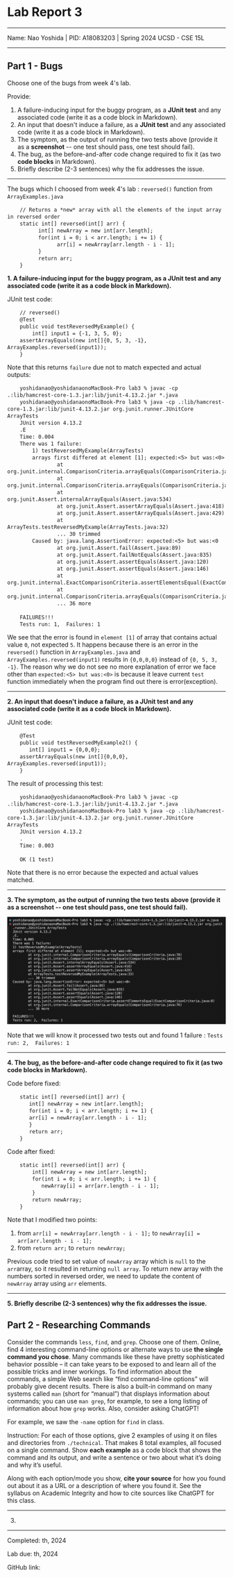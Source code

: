 Lab Report 3
========= 
***

Name: Nao Yoshida |
PID:  A18083203 |
Spring 2024 UCSD - CSE 15L

***

Part 1 - Bugs
--------

Choose one of the bugs from week 4's lab.

Provide:

1. A failure-inducing input for the buggy program, as a **JUnit test** and any associated code (write it as a code block in Markdown).
2. An input that doesn't induce a failure, as a **JUnit test** and any associated code (write it as a code block in Markdown).
3. The symptom, as the output of running the two tests above (provide it as a **screenshot** -- one test should pass, one test should fail).
4. The bug, as the before-and-after code change required to fix it (as two **code blocks** in Markdown).
5. Briefly describe (2-3 sentences) why the fix addresses the issue.

***

The bugs which I choosed from week 4's lab : `reversed()` function from `ArrayExamples.java`

        // Returns a *new* array with all the elements of the input array in reversed order
        static int[] reversed(int[] arr) {
              int[] newArray = new int[arr.length];
              for(int i = 0; i < arr.length; i += 1) {
                    arr[i] = newArray[arr.length - i - 1];
              }
              return arr;
        }

<b>1.  A failure-inducing input for the buggy program, as a **JUnit test** and any associated code (write it as a code block in Markdown).</b>

JUnit test code:

        // reversed()
        @Test
        public void testReversedMyExample() {
            int[] input1 = {-1, 3, 5, 0};
        assertArrayEquals(new int[]{0, 5, 3, -1}, ArrayExamples.reversed(input1));
        }

Note that this returns `failure` due not to match expected and actual outputs:

        yoshidanao@yoshidanaonoMacBook-Pro lab3 % javac -cp .:lib/hamcrest-core-1.3.jar:lib/junit-4.13.2.jar *.java
        yoshidanao@yoshidanaonoMacBook-Pro lab3 % java -cp .:lib/hamcrest-core-1.3.jar:lib/junit-4.13.2.jar org.junit.runner.JUnitCore ArrayTests
        JUnit version 4.13.2
        .E
        Time: 0.004
        There was 1 failure:
            1) testReversedMyExample(ArrayTests)
            arrays first differed at element [1]; expected:<5> but was:<0>
                    at org.junit.internal.ComparisonCriteria.arrayEquals(ComparisonCriteria.java:78)
                    at org.junit.internal.ComparisonCriteria.arrayEquals(ComparisonCriteria.java:28)
                    at org.junit.Assert.internalArrayEquals(Assert.java:534)
                    at org.junit.Assert.assertArrayEquals(Assert.java:418)
                    at org.junit.Assert.assertArrayEquals(Assert.java:429)
                    at ArrayTests.testReversedMyExample(ArrayTests.java:32)
                    ... 30 trimmed
            Caused by: java.lang.AssertionError: expected:<5> but was:<0
                    at org.junit.Assert.fail(Assert.java:89)
                    at org.junit.Assert.failNotEquals(Assert.java:835)
                    at org.junit.Assert.assertEquals(Assert.java:120)
                    at org.junit.Assert.assertEquals(Assert.java:146)
                    at org.junit.internal.ExactComparisonCriteria.assertElementsEqual(ExactComparisonCriteria.java:8)
                    at org.junit.internal.ComparisonCriteria.arrayEquals(ComparisonCriteria.java:76)
                    ... 36 more
                  
        FAILURES!!!
        Tests run: 1,  Failures: 1

We see that the error is found in `element [1]` of array that contains actual value `0`, not expected `5`. It happens because there is an error in the `reversed()` function in `ArrayExamples.java` and `ArrayExamples.reversed(input1)` results in `{0,0,0,0}` instead of `{0, 5, 3, -1}`. The reason why we do not see no more explanation of error we face other than `expected:<5> but was:<0>` is because it leave current `test` function immediately when the program find out there is error(exception). 

--------
   
<b>2. An input that doesn't induce a failure, as a **JUnit test** and any associated code (write it as a code block in Markdown).</b>

JUnit test code:

        @Test
        public void testReversedMyExample2() {
           int[] input1 = {0,0,0};
        assertArrayEquals(new int[]{0,0,0}, ArrayExamples.reversed(input1));
        }

The result of processing this test:

        yoshidanao@yoshidanaonoMacBook-Pro lab3 % javac -cp .:lib/hamcrest-core-1.3.jar:lib/junit-4.13.2.jar *.java
        yoshidanao@yoshidanaonoMacBook-Pro lab3 % java -cp .:lib/hamcrest-core-1.3.jar:lib/junit-4.13.2.jar org.junit.runner.JUnitCore ArrayTests
        JUnit version 4.13.2
        .
        Time: 0.003
        
        OK (1 test)

Note that there is no error because the expected and actual values matched.

--------
   
<b>3. The symptom, as the output of running the two tests above (provide it as a **screenshot** -- one test should pass, one test should fail).</b>

![Image](symptom.png)

Note that we will know it processed two tests out and found 1 failure : `Tests run: 2,  Failures: 1`

--------
   
<b>4. The bug, as the before-and-after code change required to fix it (as two **code blocks** in Markdown).</b>

Code before fixed:

        static int[] reversed(int[] arr) {
           int[] newArray = new int[arr.length];
           for(int i = 0; i < arr.length; i += 1) {
           arr[i] = newArray[arr.length - i - 1];
           }
           return arr;
        }

Code after fixed:

        static int[] reversed(int[] arr) {
            int[] newArray = new int[arr.length];
            for(int i = 0; i < arr.length; i += 1) {
               newArray[i] = arr[arr.length - i - 1];
            }
            return newArray;
        }

Note that I modified two points:

1) from `arr[i] = newArray[arr.length - i - 1];` to `newArray[i] = arr[arr.length - i - 1];`
2) from `return arr;` to `return newArray;`

Previous code tried to set value of `newArray` array which is `null` to the `arr`array, so it resulted in returning `null array`. To return new array with the numbers sorted in reversed order, we need to update the content of `newArray` array using `arr` elements.

--------
   
<b>5. Briefly describe (2-3 sentences) why the fix addresses the issue.</b>


Part 2 - Researching Commands
--------

Consider the commands `less`, `find`, and `grep`. Choose one of them. Online, find 4 interesting command-line options or alternate ways to use **the single command you chose**. Many commands like these have pretty sophisticated behavior possible – it can take years to be exposed to and learn all of the possible tricks and inner workings. To find information about the commands, a simple Web search like “find command-line options” will probably give decent results. There is also a built-in command on many systems called `man` (short for “manual”) that displays information about commands; you can use `man grep`, for example, to see a long listing of information about how `grep` works. Also, consider asking ChatGPT!

For example, we saw the `-name` option for `find` in class.

Instruction: For each of those options, give 2 examples of using it on files and directories from `./technical`. That makes 8 total examples, all focused on a single command. Show **each example** as a code block that shows the command and its output, and write a sentence or two about what it’s doing and why it’s useful.

Along with each option/mode you show, **cite your source** for how you found out about it as a URL or a description of where you found it. See the syllabus on Academic Integrity and how to cite sources like ChatGPT for this class.

***

3. 
--------

Completed: th, 2024  

Lab due: th, 2024  

GitHub link: 
